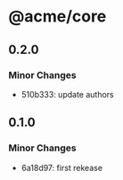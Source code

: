 # @acme/core

## 0.2.0

### Minor Changes

- 510b333: update authors

## 0.1.0

### Minor Changes

- 6a18d97: first rekease
